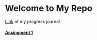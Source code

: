 # Welcome to My Repo
[Link](https://elifbayindir.github.io/boun01-elifbayindir/) of my progress journal 
#### [Assingment 1](/gh-pages/hw1.html)
